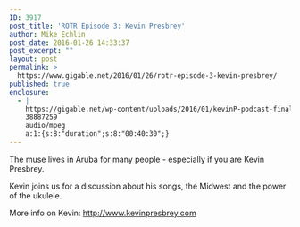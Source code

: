 ```yaml
---
ID: 3917
post_title: 'ROTR Episode 3: Kevin Presbrey'
author: Mike Echlin
post_date: 2016-01-26 14:33:37
post_excerpt: ""
layout: post
permalink: >
  https://www.gigable.net/2016/01/26/rotr-episode-3-kevin-presbrey/
published: true
enclosure:
  - |
    https://gigable.net/wp-content/uploads/2016/01/kevinP-podcast-final.mp3
    38887259
    audio/mpeg
    a:1:{s:8:"duration";s:8:"00:40:30";}
---
```

The muse lives in Aruba for many people - especially if you are Kevin Presbrey.

Kevin joins us for a discussion about his songs, the Midwest and the power of the ukulele.

More info on Kevin: <a href="http://www.kevinpresbrey.com" target="_blank">http://www.kevinpresbrey.com</a>